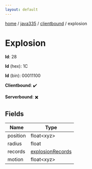```yaml
---
layout: default
---
```


[home](/)  /  [java335](/protocol/java335)  /  [clientbound](/protocol/java335/clientbound)  /  explosion

# Explosion

**Id**: 28

**Id** (hex): 1C

**Id** (bin): 00011100

**Clientbound**: ✔️

**Serverbound**: ✖️

## Fields

Name | Type
---|---
position | float&lt;xyz&gt;
radius | float
records | [explosionRecords](/protocol/java335/arrays)
motion | float&lt;xyz&gt;
